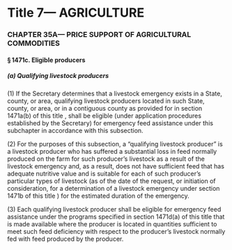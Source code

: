 
# Title 7— AGRICULTURE
### CHAPTER 35A— PRICE SUPPORT OF AGRICULTURAL COMMODITIES
#### § 1471c. Eligible producers
##### (a) Qualifying livestock producers

(1) If the Secretary determines that a livestock emergency exists in a State, county, or area, qualifying livestock producers located in such State, county, or area, or in a contiguous county as provided for in section 1471a(b) of this title , shall be eligible (under application procedures established by the Secretary) for emergency feed assistance under this subchapter in accordance with this subsection.

(2) For the purposes of this subsection, a “qualifying livestock producer” is a livestock producer who has suffered a substantial loss in feed normally produced on the farm for such producer’s livestock as a result of the livestock emergency and, as a result, does not have sufficient feed that has adequate nutritive value and is suitable for each of such producer’s particular types of livestock (as of the date of the request, or initiation of consideration, for a determination of a livestock emergency under section 1471b of this title ) for the estimated duration of the emergency.

(3) Each qualifying livestock producer shall be eligible for emergency feed assistance under the programs specified in section 1471d(a) of this title that is made available where the producer is located in quantities sufficient to meet such feed deficiency with respect to the producer’s livestock normally fed with feed produced by the producer.
